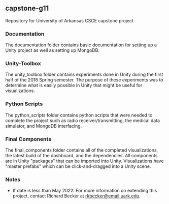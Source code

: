## capstone-g11
Repository for University of Arkansas CSCE capstone project

### Documentation
The documentation folder contains basic documentation for setting up a Unity project as well as setting up MongoDB.

### Unity-Toolbox
The unity_toolbox folder contains experiments done in Unity during the first half of the 2018 Spring semester.
The purpose of these experiments was to determine what is easily possible in Unity that might be useful for visualizations.

### Python Scripts
The python_scripts folder contains python scripts that were needed to complete the project such as radio receiver/transmitting, the medical data simulator, and MongoDB interfacing.

### Final Components
The final_components folder contains all of the completed visualizations, the latest build of the dashboard, and the dependencies.
All components are in Unity "packages" that can be imported into Unity.  Visualizations have "master prefabs" which can be click-and-dragged into a Unity scene.


### Notes
* If date is less than May 2022: For more information on extending this project, contact Richard Becker at rkbecker@email.uark.edu.